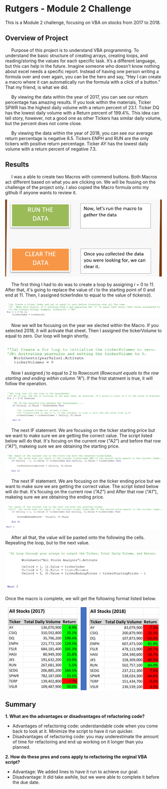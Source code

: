 # Rutgers - Module 2 Challenge
This is a Module 2 challenge, focusing on VBA on stocks from 2017 to 2018.
## Overview of Project
&nbsp;&nbsp;&nbsp;&nbsp; Purpose of this project is to understand VBA programming. To understand the basic structure of creating arrays, creating loops, and reading/storing the values for each specific task.  It’s a different language, but this can help in the future. Imagine someone who doesn’t know nothing about excel needs a specific report. Instead of having one person writing a formula over and over again, you can be the hero and say, “Hey I can create a macro where it can automatically run the formula with a click of a button.” That my friend, is what we did. 

&nbsp;&nbsp;&nbsp;&nbsp; By viewing the data within the year of 2017, you can see our return percentage has amazing results. If you look within the materials, Ticker SPWR has the highest daily volume with a return percent of 23.1. Ticker DQ has the lowest daily volume with a Return percent of 199.4%. This idea can tell story, however, not a good one as other Tickers has similar daily volume, but the percent does not come close.

&nbsp;&nbsp;&nbsp;&nbsp; By viewing the data within the year of 2018, you can see our average return percentage is negative 8.5. Tickers ENPH and RUN are the only tickers with positive return percentage. Ticker AY has the lowest daily volume with a return percent of negative 7.3. 

## Results
&nbsp;&nbsp;&nbsp;&nbsp; I was a able to create two Macros with commend buttons. Both Macros act different based on what you are clicking on. We will be fousing on the challenge of the project only. I also copied the Macro formula onto my github if anyone wants to review it.

![Command Buttons](Macro_Buttons.png)  


&nbsp;&nbsp;&nbsp;&nbsp; The first thing I had to do was to create a loop by assigning _i_ = 0 to 11. After that, it's going to replace the value of _i_ to the starting point of 0 and end at 11. Then, I assigned tickerIndex to equal to the value of tickers(_i_).   

![](Macro0.png)         


&nbsp;&nbsp;&nbsp;&nbsp; Now we will be focusing on the year we slected within the Macro. If you selected 2018, it will activate that sheet. Then I assigned the tickerVolume to equal to zero. Our loop will begin shortly. 

![](Macro1.png)  


&nbsp;&nbsp;&nbsp;&nbsp; Now I assigned _j_ to equal to 2 to Rowcount (_Rowcount equals to the row starting and ending within column "A"_). If the frist statment is true, it will follow the operation.

![](Macro2.png)  


&nbsp;&nbsp;&nbsp;&nbsp; The next IF statement. We are focusing on the ticker starting price but we want to make sure we are getting the correct value. The script listed below will do that. It's focuing on the current row (_"A2"_) and before that row (_"A1"_), makeing sure we are obtaining the starting price.

![](Macro3.png)  


&nbsp;&nbsp;&nbsp;&nbsp; The next IF statement. We are focusing on the ticker ending price but we want to make sure we are getting the correct value. The script listed below will do that. It's focuing on the current row (_"A2"_) and After that row (_"A1"_), makeing sure we are obtaining the ending price.

![](Macro4.png)  


&nbsp;&nbsp;&nbsp;&nbsp; After all that, the value will be pasted onto the following the cells. Repeating the loop, but to the next value.   

![](Macro5.png) 


Once the macro is complete, we will get the following format listed below. 

![All Stocks 2017 vs 2018](All_Stocks_2017&2018.png)


## Summary
**1. What are the advantages or disadvantages of refactoring code?**   
 - Advantages of refactoring code: understandable code when you come back to look at it. Minimize the script to have it run quicker.   
 - Disadvantages of refactoring code: you may underestimate the amount of time for refactoring and end up working on it longer than you planned.  
    
**2. How do these pros and cons apply to refactoring the orginal VBA script?**  
- Advantage: We added lines to have it run to achieve our goal.    
- Disadvantage: It did take awhile, but we were able to complete it before the due date.   
    
    





